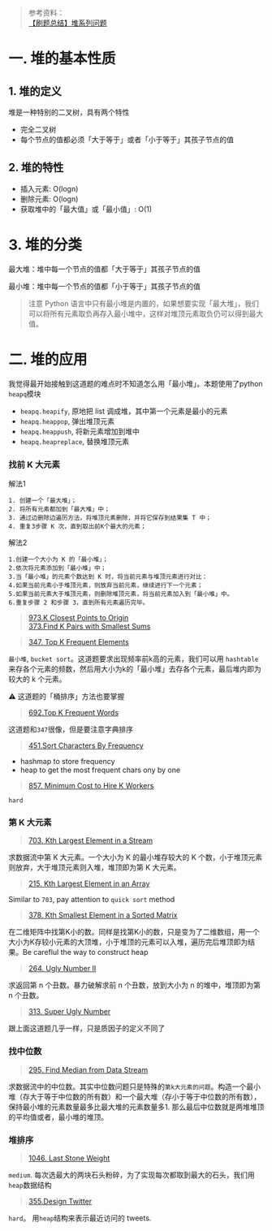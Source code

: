 > 参考资料：<br>
> [【刷题总结】堆系列问题](https://blog.csdn.net/github_36955602/article/details/117666646)
# 一. 堆的基本性质
## 1. 堆的定义
堆是一种特别的二叉树，具有两个特性
- 完全二叉树
- 每个节点的值都必须「大于等于」或者「小于等于」其孩子节点的值
## 2. 堆的特性
- 插入元素: O(logn)
- 删除元素: O(logn)
- 获取堆中的「最大值」或「最小值」: O(1)
# 3. 堆的分类
 最大堆：堆中每一个节点的值都「大于等于」其孩子节点的值

 最小堆：堆中每一个节点的值都「小于等于」其孩子节点的值
 > 注意 Python 语言中只有最小堆是内置的，如果想要实现「最大堆」，我们可以将所有元素取负再存入最小堆中，这样对堆顶元素取负仍可以得到最大值。

 # 二. 堆的应用
 我觉得最开始接触到这道题的难点时不知道怎么用「最小堆」。本题使用了python `heapq`模块
- `heapq.heapify`, 原地把 list 调成堆，其中第一个元素是最小的元素
- `heapq.heappop`,  弹出堆顶元素
- `heapq.heappush`, 将新元素增加到堆中
- `heapq.heapreplace`, 替换堆顶元素
 ### 找前 K 大元素
 解法1
 ```
1. 创建一个「最大堆」；
2. 将所有元素都加到「最大堆」中；
3. 通过边删除边遍历方法，将堆顶元素删除，并将它保存到结果集 T 中；
4. 重复3步骤 K 次，直到取出前K个最大的元素；
 ```
 解法2
 ```
1.创建一个大小为 K 的「最小堆」；
2.依次将元素添加到「最小堆」中；
3.当「最小堆」的元素个数达到 K 时，将当前元素与堆顶元素进行对比：
4.如果当前元素小于堆顶元素，则放弃当前元素，继续进行下一个元素；
5.如果当前元素大于堆顶元素，则删除堆顶元素，将当前元素加入到「最小堆」中。
6.重复步骤 2 和步骤 3，直到所有元素遍历完毕。
 ```
 > [973.K Closest Points to Origin](https://leetcode.com/problems/k-closest-points-to-origin/)<br>
 > [373.Find K Pairs with Smallest Sums](https://leetcode.com/problems/find-k-pairs-with-smallest-sums/)

 > [347. Top K Frequent Elements](https://leetcode.com/problems/top-k-frequent-elements/)

`最小堆`, `bucket sort`。这道题要求出现频率前k高的元素，我们可以用 `hashtable`来存各个元素的频数，然后用大小为k的「最小堆」去存各个元素，最后堆内即为较大的 k 个元素。

⚠️ 这道题的「桶排序」方法也要掌握
> [692.Top K Frequent Words](https://leetcode.com/problems/top-k-frequent-words/)

这道题和`347`很像，但是要注意字典排序

> [451.Sort Characters By Frequency](https://leetcode.com/problems/sort-characters-by-frequency/)

- hashmap to store frequency
- heap to get the most frequent chars ony by one

> [857. Minimum Cost to Hire K Workers](https://leetcode.com/problems/minimum-cost-to-hire-k-workers/)

`hard`

### 第 K 大元素
> [703. Kth Largest Element in a Stream](https://leetcode.com/problems/kth-largest-element-in-a-stream/)

求数据流中第 K 大元素。一个大小为 K 的最小堆存较大的 K 个数，小于堆顶元素则放弃，大于堆顶元素则入堆，堆顶即为第 K 大元素。
> [215. Kth Largest Element in an Array](https://leetcode.com/problems/kth-largest-element-in-an-array/)

Similar to `703`, pay attention to `quick sort` method

> [378. Kth Smallest Element in a Sorted Matrix](https://leetcode.com/problems/kth-smallest-element-in-a-sorted-matrix/)

在二维矩阵中找第K小的数。同样是找第K小的数，只是变为了二维数组，用一个大小为K存较小元素的大顶堆，小于堆顶的元素可以入堆，遍历完后堆顶即为结果。Be careflul the way to construct heap

> [264. Ugly Number II](https://leetcode.com/problems/ugly-number-ii/)

求返回第 n 个丑数。暴力破解求前 n 个丑数，放到大小为 n 的堆中，堆顶即为第 n 个丑数。

> [313. Super Ugly Number](https://leetcode.com/problems/super-ugly-number/)

跟上面这道题几乎一样，只是质因子的定义不同了

### 找中位数
> [295. Find Median from Data Stream](https://leetcode.com/problems/find-median-from-data-stream/)

求数据流中的中位数。其实中位数问题只是特殊的`第k大元素的问题`。构造一个最小堆（存大于等于中位数的所有数）和一个最大堆（存小于等于中位数的所有数），保持最小堆的元素数量最多比最大堆的元素数量多1. 那么最后中位数就是两堆堆顶的平均值或者，最小堆的堆顶。

### 堆排序
> [1046. Last Stone Weight](https://leetcode.com/problems/last-stone-weight/)

`medium`. 每次选最大的两块石头粉碎，为了实现每次都取到最大的石头，我们用`heap`数据结构

> [355.Design Twitter](https://leetcode.com/problems/design-twitter/)

`hard`。 用`heap`结构来表示最近访问的 tweets.